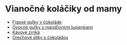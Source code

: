 # Vianočné koláčiky od mamy #

- [Figové guľky v čokoláde](./Figove%20gulky%20v%20cokolade/)
- [Ovocné guľky s mandľovými lupienkami](./Ovocne%20gulky%20s%20mandlovymi%20lupienkami/)
- [Kávové zrnká](./Kavove%20zrnka/)
- [Orechové úliky s čokoládou](./Orechove%20uliky%20s%20cokoladou/)

